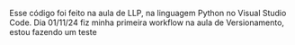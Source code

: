 Esse código foi feito na aula de LLP, na linguagem Python no Visual Studio Code.
Dia 01/11/24 fiz minha primeira workflow na aula de Versionamento, estou fazendo um teste

